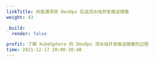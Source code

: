 ```yaml
---
linkTitle: 尚医通项目 DevOps 实战流水线并发推送镜像
weight: 43

_build:
  render: false

profit: 了解 KubeSphere 的 DevOps 流水线并发推送镜像的过程
time: 2021-12-17 20:00-20:40
---
```

